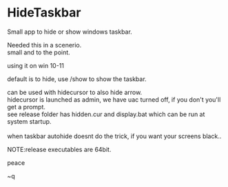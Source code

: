 # HideTaskbar
Small app to hide or show windows taskbar.<br>

Needed this in a scenerio.<br>
small and to the point.<br>

using it on win 10-11<br>

default is to hide, use /show to show the taskbar.
<br>

can be used with hidecursor to also hide arrow.<br>
hidecursor is launched as admin, we have uac turned off, if you don't you'll get a prompt.<br>
see release folder has hidden.cur and display.bat which can be run at system startup.<br><br>
when taskbar autohide doesnt do the trick, if you want your screens black..<br>

NOTE:release executables are 64bit.



peace

~q
